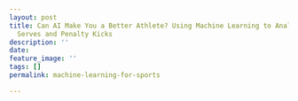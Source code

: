 ```yaml
---
layout: post
title: Can AI Make You a Better Athlete? Using Machine Learning to Analyze Tennis
  Serves and Penalty Kicks
description: ''
date: 
feature_image: ''
tags: []
permalink: machine-learning-for-sports

---
```

